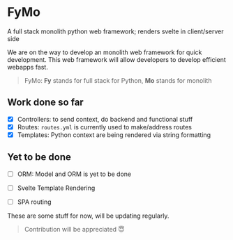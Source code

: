 # FyMo
A full stack monolith python web framework; renders svelte in client/server side

We are on the way to develop an monolith web framework
 for quick development. This web framework will allow developers to 
develop efficient webapps fast.

> FyMo:
> **Fy** stands for full stack for Python, **Mo** stands for monolith  

## Work done so far
- [x] Controllers: to send context, do backend and functional stuff
- [x] Routes: `routes.yml` is currently used to make/address routes
- [x] Templates: Python context are being rendered
via string formatting

## Yet to be done
- [ ] ORM: Model and ORM is yet to be done
- [ ] Svelte Template Rendering
- [ ] SPA routing


 These are some stuff for now, will be updating regularly.

> Contribution will be appreciated 😇